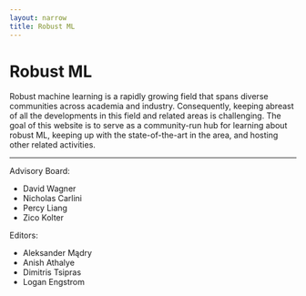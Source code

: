 ```yaml
---
layout: narrow
title: Robust ML
---
```


<h1 class="text-center">Robust ML</h1>

Robust machine learning is a rapidly growing field that spans diverse
communities across academia and industry. Consequently, keeping abreast of all
the developments in this field and related areas is challenging. The goal of
this website is to serve as a community-run hub for learning about robust ML,
keeping up with the state-of-the-art in the area, and hosting other related
activities.

---

Advisory Board:

* David Wagner
* Nicholas Carlini
* Percy Liang
* Zico Kolter

Editors:

* Aleksander Mądry
* Anish Athalye
* Dimitris Tsipras
* Logan Engstrom
